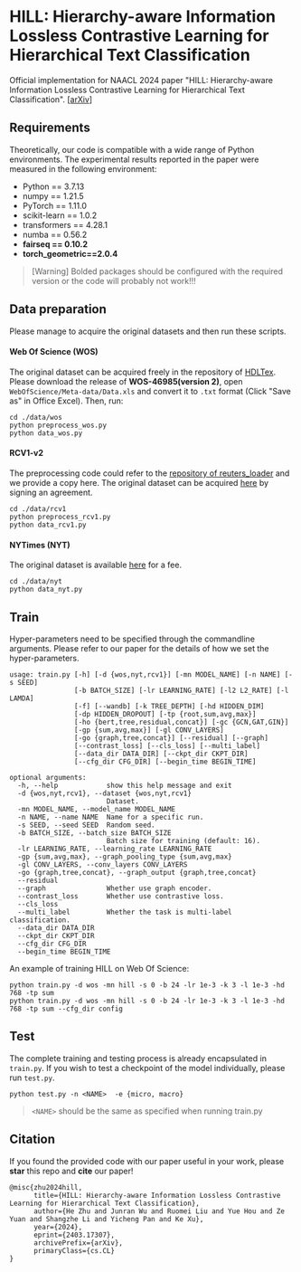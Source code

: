 # HILL: Hierarchy-aware Information Lossless Contrastive Learning for Hierarchical Text Classification

Official implementation for NAACL 2024 paper "HILL: Hierarchy-aware Information Lossless Contrastive Learning for Hierarchical Text Classification". [[arXiv](https://arxiv.org/abs/2403.17307)]

## Requirements

Theoretically, our code is compatible with a wide range of Python environments. The experimental results reported in the paper were measured in the following environment:

- Python == 3.7.13
- numpy == 1.21.5
- PyTorch == 1.11.0
- scikit-learn == 1.0.2
- transformers == 4.28.1
- numba == 0.56.2
- **fairseq == 0.10.2**
- **torch_geometric==2.0.4**

> [Warning] Bolded packages should be configured with the required version or the code will probably not work!!!

## Data preparation

Please manage to acquire the original datasets and then run these scripts.

#### Web Of Science (WOS)

The original dataset can be acquired freely in the repository of [HDLTex](https://github.com/kk7nc/HDLTex). Please download the release of **WOS-46985(version 2)**, open `WebOfScience/Meta-data/Data.xls` and convert it to `.txt` format (Click "Save as" in Office Excel). Then, run:

```
cd ./data/wos
python preprocess_wos.py
python data_wos.py
```

#### RCV1-v2

The preprocessing code could refer to the [repository of reuters_loader](https://github.com/ductri/reuters_loader) and we provide a copy here. The original dataset can be acquired [here](https://trec.nist.gov/data/reuters/reuters.html) by signing an agreement. 

```
cd ./data/rcv1
python preprocess_rcv1.py
python data_rcv1.py
```

#### NYTimes (NYT)

The original dataset is available [here](https://catalog.ldc.upenn.edu/LDC2008T19) for a fee. 

```
cd ./data/nyt
python data_nyt.py
```

## Train

Hyper-parameters need to be specified through the commandline arguments. Please refer to our paper for the details of how we set the hyper-parameters.

```
usage: train.py [-h] [-d {wos,nyt,rcv1}] [-mn MODEL_NAME] [-n NAME] [-s SEED]
                [-b BATCH_SIZE] [-lr LEARNING_RATE] [-l2 L2_RATE] [-l LAMDA]
                [-f] [--wandb] [-k TREE_DEPTH] [-hd HIDDEN_DIM]
                [-dp HIDDEN_DROPOUT] [-tp {root,sum,avg,max}]
                [-ho {bert,tree,residual,concat}] [-gc {GCN,GAT,GIN}]
                [-gp {sum,avg,max}] [-gl CONV_LAYERS]
                [-go {graph,tree,concat}] [--residual] [--graph]
                [--contrast_loss] [--cls_loss] [--multi_label]
                [--data_dir DATA_DIR] [--ckpt_dir CKPT_DIR]
                [--cfg_dir CFG_DIR] [--begin_time BEGIN_TIME]

optional arguments:
  -h, --help            show this help message and exit
  -d {wos,nyt,rcv1}, --dataset {wos,nyt,rcv1}
                        Dataset.
  -mn MODEL_NAME, --model_name MODEL_NAME
  -n NAME, --name NAME  Name for a specific run.
  -s SEED, --seed SEED  Random seed.
  -b BATCH_SIZE, --batch_size BATCH_SIZE
                        Batch size for training (default: 16).
  -lr LEARNING_RATE, --learning_rate LEARNING_RATE
  -gp {sum,avg,max}, --graph_pooling_type {sum,avg,max}
  -gl CONV_LAYERS, --conv_layers CONV_LAYERS
  -go {graph,tree,concat}, --graph_output {graph,tree,concat}
  --residual
  --graph               Whether use graph encoder.
  --contrast_loss       Whether use contrastive loss.
  --cls_loss
  --multi_label         Whether the task is multi-label classification.
  --data_dir DATA_DIR
  --ckpt_dir CKPT_DIR
  --cfg_dir CFG_DIR
  --begin_time BEGIN_TIME
```

An example of training HILL on Web Of Science:

```
python train.py -d wos -mn hill -s 0 -b 24 -lr 1e-3 -k 3 -l 1e-3 -hd 768 -tp sum
python train.py -d wos -mn hill -s 0 -b 24 -lr 1e-3 -k 3 -l 1e-3 -hd 768 -tp sum --cfg_dir config
```

## Test

The complete training and testing process is already encapsulated in `train.py`. If you wish to test a checkpoint of the model individually, please run `test.py`.

```
python test.py -n <NAME>  -e {micro, macro}
```

> `<NAME>` should be the same as specified when running train.py

## Citation

If you found the provided code with our paper useful in your work, please **star** this repo and **cite** our paper!

```
@misc{zhu2024hill,
      title={HILL: Hierarchy-aware Information Lossless Contrastive Learning for Hierarchical Text Classification}, 
      author={He Zhu and Junran Wu and Ruomei Liu and Yue Hou and Ze Yuan and Shangzhe Li and Yicheng Pan and Ke Xu},
      year={2024},
      eprint={2403.17307},
      archivePrefix={arXiv},
      primaryClass={cs.CL}
}
```